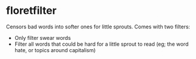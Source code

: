 # floretfilter
Censors bad words into softer ones for little sprouts.
Comes with two filters:
* Only filter swear words
* Filter all words that could be hard for a little sprout to read (eg; the word hate, or topics around capitalism)
